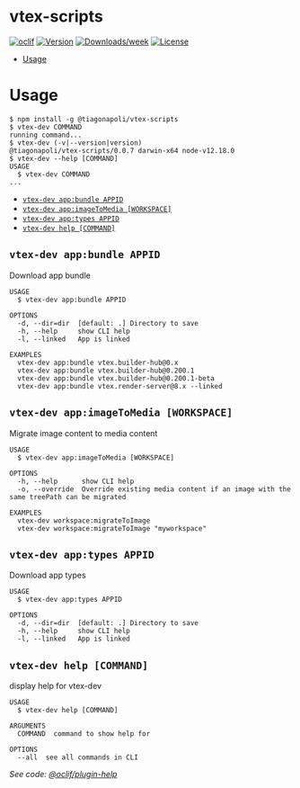 vtex-scripts
==============

[![oclif](https://img.shields.io/badge/cli-oclif-brightgreen.svg)](https://oclif.io)
[![Version](https://img.shields.io/npm/v/@tiagonapoli/vtex-scripts.svg)](https://npmjs.org/package/@tiagonapoli/vtex-scripts)
[![Downloads/week](https://img.shields.io/npm/dw/@tiagonapoli/vtex-scripts.svg)](https://npmjs.org/package/@tiagonapoli/vtex-scripts)
[![License](https://img.shields.io/npm/l/@tiagonapoli/vtex-scripts.svg)](https://github.com/tiagonapoli/vtex-scripts/blob/master/package.json)

<!-- toc -->
* [Usage](#usage)
<!-- tocstop -->

# Usage
<!-- usage -->
```sh-session
$ npm install -g @tiagonapoli/vtex-scripts
$ vtex-dev COMMAND
running command...
$ vtex-dev (-v|--version|version)
@tiagonapoli/vtex-scripts/0.0.7 darwin-x64 node-v12.18.0
$ vtex-dev --help [COMMAND]
USAGE
  $ vtex-dev COMMAND
...
```
<!-- usagestop -->

<!-- commands -->
* [`vtex-dev app:bundle APPID`](#vtex-dev-appbundle-appid)
* [`vtex-dev app:imageToMedia [WORKSPACE]`](#vtex-dev-appimagetomedia-workspace)
* [`vtex-dev app:types APPID`](#vtex-dev-apptypes-appid)
* [`vtex-dev help [COMMAND]`](#vtex-dev-help-command)

## `vtex-dev app:bundle APPID`

Download app bundle

```
USAGE
  $ vtex-dev app:bundle APPID

OPTIONS
  -d, --dir=dir  [default: .] Directory to save
  -h, --help     show CLI help
  -l, --linked   App is linked

EXAMPLES
  vtex-dev app:bundle vtex.builder-hub@0.x
  vtex-dev app:bundle vtex.builder-hub@0.200.1
  vtex-dev app:bundle vtex.builder-hub@0.200.1-beta
  vtex-dev app:bundle vtex.render-server@8.x --linked
```

## `vtex-dev app:imageToMedia [WORKSPACE]`

Migrate image content to media content

```
USAGE
  $ vtex-dev app:imageToMedia [WORKSPACE]

OPTIONS
  -h, --help      show CLI help
  -o, --override  Override existing media content if an image with the same treePath can be migrated

EXAMPLES
  vtex-dev workspace:migrateToImage
  vtex-dev workspace:migrateToImage "myworkspace"
```

## `vtex-dev app:types APPID`

Download app types

```
USAGE
  $ vtex-dev app:types APPID

OPTIONS
  -d, --dir=dir  [default: .] Directory to save
  -h, --help     show CLI help
  -l, --linked   App is linked
```

## `vtex-dev help [COMMAND]`

display help for vtex-dev

```
USAGE
  $ vtex-dev help [COMMAND]

ARGUMENTS
  COMMAND  command to show help for

OPTIONS
  --all  see all commands in CLI
```

_See code: [@oclif/plugin-help](https://github.com/oclif/plugin-help/blob/v2.2.3/src/commands/help.ts)_
<!-- commandsstop -->
